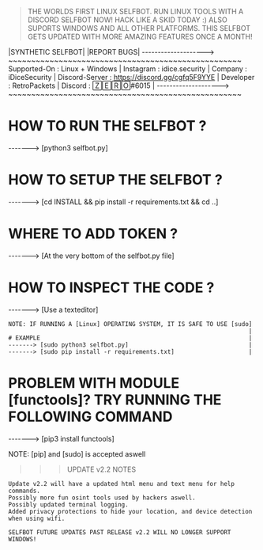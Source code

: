 > THE WORLDS FIRST LINUX SELFBOT. RUN LINUX TOOLS WITH A DISCORD SELFBOT NOW! HACK LIKE A SKID TODAY :) 
> ALSO SUPORTS WINDOWS AND ALL OTHER PLATFORMS.
> THIS SELFBOT GETS UPDATED WITH MORE AMAZING FEATURES ONCE A MONTH!


|SYNTHETIC SELFBOT|                                |REPORT BUGS|
-------------------->            ~~~~~~~~~~~~~~~~~~~~~~~~~~~~~~~~~~~~~~~~~~~~~~~~~~~
Supported-On  : Linux + Windows  | Instagram       : idice.security                |
Company       : iDiceSecurity    | Discord-Server  : https://discord.gg/cgfq5F9YYE |
Developer     : RetroPackets     | Discord         : 🅉🄴🅁🄾#6015                  |
-------------------->            ~~~~~~~~~~~~~~~~~~~~~~~~~~~~~~~~~~~~~~~~~~~~~~~~~~~

# HOW TO RUN THE SELFBOT ?
-------> [python3 selfbot.py]

# HOW TO SETUP THE SELFBOT ?
-------> [cd INSTALL && pip install -r requirements.txt && cd ..]

# WHERE TO ADD TOKEN ? 
-------> [At the very bottom of the selfbot.py file]

# HOW TO INSPECT THE CODE ?
-------> [Use a texteditor]

~~~~~~~~~~~~~~~~~~~~~~~~~~~~~~~~~~~~~~~~~~~~~~~~~~~~~~~~~~~~~~~~~~~~~
NOTE: IF RUNNING A [Linux] OPERATING SYSTEM, IT IS SAFE TO USE [sudo]
                                                                    |
# EXAMPLE                                                           |
-------> [sudo python3 selfbot.py]                                  |
-------> [sudo pip install -r requirements.txt]                     |
~~~~~~~~~~~~~~~~~~~~~~~~~~~~~~~~~~~~~~~~~~~~~~~~~~~~~~~~~~~~~~~~~~~~~

# PROBLEM WITH MODULE [functools]? TRY RUNNING THE FOLLOWING COMMAND
-------> [pip3 install functools]

NOTE: [pip] and [sudo] is accepted aswell



>>> UPDATE v2.2 NOTES
```
Update v2.2 will have a updated html menu and text menu for help commands.
Possibly more fun osint tools used by hackers aswell.
Possibly updated terminal logging.
Added privacy protections to hide your location, and device detection when using wifi.

SELFBOT FUTURE UPDATES PAST RELEASE v2.2 WILL NO LONGER SUPPORT WINDOWS!

